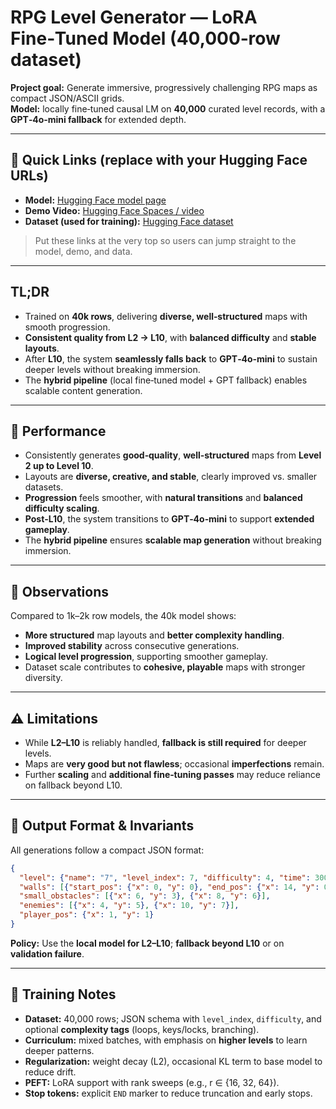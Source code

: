 # RPG Level Generator — LoRA Fine‑Tuned Model (40,000‑row dataset)

**Project goal:** Generate immersive, progressively challenging RPG maps as compact JSON/ASCII grids.  
**Model:** locally fine‑tuned causal LM on **40,000** curated level records, with a **GPT‑4o‑mini fallback** for extended depth.

---

## 🔗 Quick Links (replace with your Hugging Face URLs)

- **Model:** [Hugging Face model page](<https://huggingface.co/Hirudika2002/JARVIS-Models/tree/main/LoRA-Trained/Model-6-Stable(40%2C000_Rows)>)
- **Demo Video:** [Hugging Face Spaces / video](<https://huggingface.co/Hirudika2002/JARVIS-Models/blob/main/Model_Demo_Videos/Model_6(40000_DataLines)Demo_video.mp4>)
- **Dataset (used for training):** [Hugging Face dataset](<https://huggingface.co/Hirudika2002/JARVIS-Models/tree/main/DataSets/For%2040%2C000%20Rows>)

> Put these links at the very top so users can jump straight to the model, demo, and data.

---

## TL;DR

- Trained on **40k rows**, delivering **diverse, well‑structured** maps with smooth progression.  
- **Consistent quality from L2 → L10**, with **balanced difficulty** and **stable layouts**.  
- After **L10**, the system **seamlessly falls back** to **GPT‑4o‑mini** to sustain deeper levels without breaking immersion.  
- The **hybrid pipeline** (local fine‑tuned model + GPT fallback) enables scalable content generation.

---

## 📌 Performance

- Consistently generates **good‑quality**, **well‑structured** maps from **Level 2 up to Level 10**.  
- Layouts are **diverse, creative, and stable**, clearly improved vs. smaller datasets.  
- **Progression** feels smoother, with **natural transitions** and **balanced difficulty scaling**.  
- **Post‑L10**, the system transitions to **GPT‑4o‑mini** to support **extended gameplay**.  
- The **hybrid pipeline** ensures **scalable map generation** without breaking immersion.

---

## 🔎 Observations

Compared to 1k–2k row models, the 40k model shows:

- **More structured** map layouts and **better complexity handling**.  
- **Improved stability** across consecutive generations.  
- **Logical level progression**, supporting smoother gameplay.  
- Dataset scale contributes to **cohesive, playable** maps with stronger diversity.

---

## ⚠️ Limitations

- While **L2–L10** is reliably handled, **fallback is still required** for deeper levels.  
- Maps are **very good but not flawless**; occasional **imperfections** remain.  
- Further **scaling** and **additional fine‑tuning passes** may reduce reliance on fallback beyond L10.

---

## 🧱 Output Format & Invariants

All generations follow a compact JSON format:

```json
{
  "level": {"name": "7", "level_index": 7, "difficulty": 4, "time": 300, "width": 15, "height": 10},
  "walls": [{"start_pos": {"x": 0, "y": 0}, "end_pos": {"x": 14, "y": 0}}],
  "small_obstacles": [{"x": 6, "y": 3}, {"x": 8, "y": 6}],
  "enemies": [{"x": 4, "y": 5}, {"x": 10, "y": 7}],
  "player_pos": {"x": 1, "y": 1}
}
```

**Policy:** Use the **local model for L2–L10**; **fallback beyond L10** or on **validation failure**.

---

## 🧰 Training Notes

- **Dataset:** 40,000 rows; JSON schema with `level_index`, `difficulty`, and optional **complexity tags** (loops, keys/locks, branching).  
- **Curriculum:** mixed batches, with emphasis on **higher levels** to learn deeper patterns.  
- **Regularization:** weight decay (L2), occasional KL term to base model to reduce drift.  
- **PEFT:** LoRA support with rank sweeps (e.g., r ∈ {16, 32, 64}).  
- **Stop tokens:** explicit `END` marker to reduce truncation and early stops.


